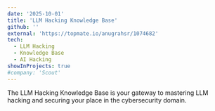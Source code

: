 ```yaml
---
date: '2025-10-01'
title: 'LLM Hacking Knowledge Base'
github: ''
external: 'https://topmate.io/anugrahsr/1074682'
tech:
  - LLM Hacking
  - Knowledge Base
  - AI Hacking
showInProjects: true
#company: 'Scout'
---
```


The LLM Hacking Knowledge Base is your gateway to mastering LLM hacking and securing your place in the cybersecurity domain.